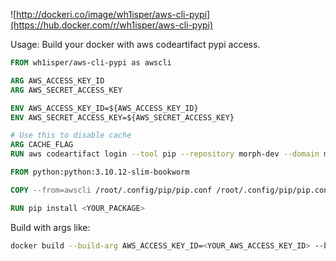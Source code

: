 ![http://dockeri.co/image/wh1isper/aws-cli-pypi](https://hub.docker.com/r/wh1isper/aws-cli-pypi)

Usage: Build your docker with aws codeartifact pypi access.

```Dockerfile
FROM wh1isper/aws-cli-pypi as awscli

ARG AWS_ACCESS_KEY_ID
ARG AWS_SECRET_ACCESS_KEY

ENV AWS_ACCESS_KEY_ID=${AWS_ACCESS_KEY_ID}
ENV AWS_SECRET_ACCESS_KEY=${AWS_SECRET_ACCESS_KEY}

# Use this to disable cache
ARG CACHE_FLAG
RUN aws codeartifact login --tool pip --repository morph-dev --domain morph --domain-owner 293550735226 --region us-west-2

FROM python:python:3.10.12-slim-bookworm

COPY --from=awscli /root/.config/pip/pip.conf /root/.config/pip/pip.conf

RUN pip install <YOUR_PACKAGE>
```

Build with args like:

```bash
docker build --build-arg AWS_ACCESS_KEY_ID=<YOUR_AWS_ACCESS_KEY_ID> --build-arg AWS_SECRET_ACCESS_KEY=<YOUR_AWS_SECRET_ACCESS_KEY> --build-arg CACHE_FLAG="$(date)" -t <YOUR_DOCKER_IMAGE> -f <YOUR_DOCKERFILE> .
```
